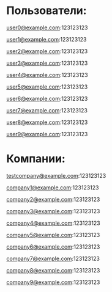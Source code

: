# Пользователи:

user0@example.com:123123123

user1@example.com:123123123

user2@example.com:123123123

user3@example.com:123123123

user4@example.com:123123123

user5@example.com:123123123

user6@example.com:123123123

user7@example.com:123123123

user8@example.com:123123123

user9@example.com:123123123

# Компании:

testcompany@example.com:123123123

company1@example.com:123123123

company2@example.com:123123123

company3@example.com:123123123

company4@example.com:123123123

company5@example.com:123123123

company6@example.com:123123123

company7@example.com:123123123

company8@example.com:123123123

company9@example.com:123123123